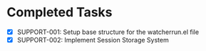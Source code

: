 # Completed Tasks

- [x] SUPPORT-001: Setup base structure for the watcherrun.el file
- [x] SUPPORT-002: Implement Session Storage System
